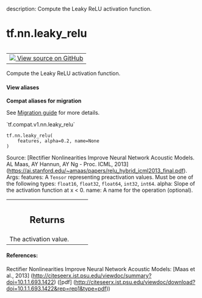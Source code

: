 description: Compute the Leaky ReLU activation function.

<div itemscope itemtype="http://developers.google.com/ReferenceObject">
<meta itemprop="name" content="tf.nn.leaky_relu" />
<meta itemprop="path" content="Stable" />
</div>

# tf.nn.leaky_relu

<!-- Insert buttons and diff -->

<table class="tfo-notebook-buttons tfo-api nocontent" align="left">
<td>
  <a target="_blank" href="https://github.com/tensorflow/tensorflow/blob/r2.4/tensorflow/python/ops/nn_ops.py#L3472-L3502">
    <img src="https://www.tensorflow.org/images/GitHub-Mark-32px.png" />
    View source on GitHub
  </a>
</td>
</table>



Compute the Leaky ReLU activation function.

<section class="expandable">
  <h4 class="showalways">View aliases</h4>
  <p>
<b>Compat aliases for migration</b>
<p>See
<a href="https://www.tensorflow.org/guide/migrate">Migration guide</a> for
more details.</p>
<p>`tf.compat.v1.nn.leaky_relu`</p>
</p>
</section>

<pre class="devsite-click-to-copy prettyprint lang-py tfo-signature-link">
<code>tf.nn.leaky_relu(
    features, alpha=0.2, name=None
)
</code></pre>



<!-- Placeholder for "Used in" -->

Source: [Rectifier Nonlinearities Improve Neural Network Acoustic Models.
AL Maas, AY Hannun, AY Ng - Proc. ICML, 2013]
(https://ai.stanford.edu/~amaas/papers/relu_hybrid_icml2013_final.pdf).
Args:
  features: A `Tensor` representing preactivation values. Must be one of
    the following types: `float16`, `float32`, `float64`, `int32`, `int64`.
  alpha: Slope of the activation function at x < 0.
  name: A name for the operation (optional).

<!-- Tabular view -->
 <table class="responsive fixed orange">
<colgroup><col width="214px"><col></colgroup>
<tr><th colspan="2"><h2 class="add-link">Returns</h2></th></tr>
<tr class="alt">
<td colspan="2">
The activation value.
</td>
</tr>

</table>



#### References:

Rectifier Nonlinearities Improve Neural Network Acoustic Models:
  [Maas et al., 2013]
  (http://citeseerx.ist.psu.edu/viewdoc/summary?doi=10.1.1.693.1422)
  ([pdf]
  (http://citeseerx.ist.psu.edu/viewdoc/download?doi=10.1.1.693.1422&rep=rep1&type=pdf))
